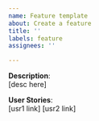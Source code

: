 ```yaml
---
name: Feature template
about: Create a feature
title: ''
labels: feature
assignees: ''

---
```


**Description**:  
[desc here]

**User Stories**:  
[usr1 link]
[usr2 link]
